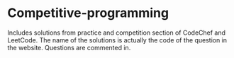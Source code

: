# Competitive-programming
Includes solutions from practice and competition section of CodeChef and LeetCode. The name of the solutions is actually the code of the question in the website. Questions are commented in.

